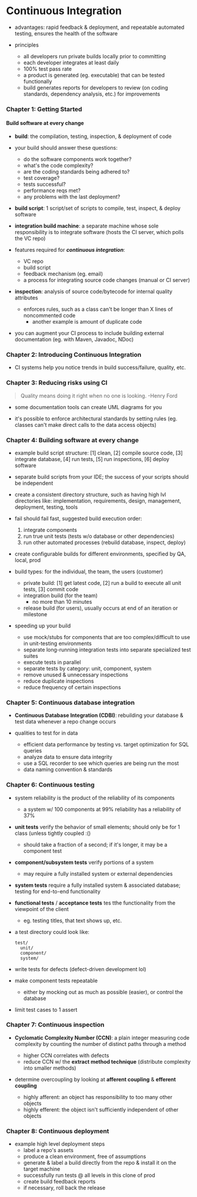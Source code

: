 # Continuous Integration

* advantages: rapid feedback & deployment, and repeatable automated testing, ensures the health of the software

* principles
  - all developers run private builds locally prior to committing
  - each developer integrates at least daily
  - 100% test pass rate
  - a product is generated (eg. executable) that can be tested functionally
  - build generates reports for developers to review (on coding standards, dependency analysis, etc.) for improvements

### Chapter 1: Getting Started

#### Build software at every change

* __build__: the compilation, testing, inspection, & deployment of code

* your build should answer these questions:
  - do the software components work together?
  - what's the code complexity?
  - are the coding standards being adhered to?
  - test coverage?
  - tests successful?
  - performance reqs met?
  - any problems with the last deployment?

* __build script__: 1 script/set of scripts to compile, test, inspect, & deploy software

* __integration build machine__: a separate machine whose sole responsibility is to integrate software (hosts the CI server, which polls the VC repo)

* features required for ___continuous integration___:
  * VC repo
  * build script
  * feedback mechanism (eg. email)
  * a process for integrating source code changes (manual or CI server)

* __inspection__: analysis of source code/bytecode for internal quality attributes
  - enforces rules, such as a class can't be longer than X lines of noncommented code
    + another example is amount of duplicate code

* you can augment your CI process to include building external documentation (eg. with Maven, Javadoc, NDoc)

### Chapter 2: Introducing Continuous Integration

* CI systems help you notice trends in build success/failure, quality, etc.

### Chapter 3: Reducing risks using CI

> Quality means doing it right when no one is looking.
-Henry Ford

* some documentation tools can create UML diagrams for you

* it's possible to enforce architectural standards by setting rules (eg. classes can't make direct calls to the data access objects)

### Chapter 4: Building software at every change

* example build script structure: [1] clean, [2] compile source code, [3] integrate database, [4] run tests, [5] run inspections, [6] deploy software

* separate build scripts from your IDE; the success of your scripts should be independent

* create a consistent directory structure, such as having high lvl directories like: implementation, requirements, design, management, deployment, testing, tools

* fail should fail fast, suggested build execution order:
  1. integrate components
  2. run true unit tests (tests w/o database or other dependencies)
  3. run other automated processes (rebuild database, inspect, deploy)

* create configurable builds for different environments, specified by QA, local, prod

* build types: for the individual, the team, the users (customer)
  - private build: [1] get latest code, [2] run a build to execute all unit tests, [3] commit code
  - integration build (for the team)
    + no more than 10 minutes
  - release build (for users), usually occurs at end of an iteration or milestone

* speeding up your build
  * use mock/stubs for components that are too complex/difficult to use in unit-testing environments
  * separate long-running integration tests into separate specialized test suites
  * execute tests in parallel
  * separate tests by category: unit, component, system
  * remove unused & unnecessary inspections
  * reduce duplicate inspections
  * reduce frequency of certain inspections

### Chapter 5: Continuous database integration

* __Continuous Database Integration (CDBI)__: rebuilding your database & test data whenever a repo change occurs

* qualities to test for in data
  - efficient data performance by testing vs. target optimization for SQL queries
  - analyze data to ensure data integrity
  - use a SQL recorder to see which queries are being run the most
  - data naming convention & standards

### Chapter 6: Continuous testing

* system reliability is the product of the reliability of its components
  - a system w/ 100 components at 99% reliability has a reliability of 37%

* __unit tests__ verify the behavior of small elements; should only be for 1 class (unless tightly coupled :()
  - should take a fraction of a second; if it's longer, it may be a component test

* __component/subsystem tests__ verify portions of a system
  - may require a fully installed system or external dependencies

* __system tests__ require a fully installed system & associated database; testing for end-to-end functionality

* __functional tests__ / __acceptance tests__ tes tthe functionality from the viewpoint of the client
  - eg. testing titles, that text shows up, etc.

* a test directory could look like:
  ```
  test/
    unit/
    component/
    system/
  ```

* write tests for defects (defect-driven development lol)

* make component tests repeatable
  - either by mocking out as much as possible (easier), or control the database

* limit test cases to 1 assert

### Chapter 7: Continuous inspection

* __Cyclomatic Complexity Number (CCN)__: a plain integer measuring code complexity by counting the number of distinct paths through a method
  - higher CCN correlates with defects
  - reduce CCN w/ the __extract method technique__ (distribute complexity into smaller methods)

* determine overcoupling by looking at __afferent coupling__ & __efferent coupling__
  - highly afferent: an object has responsibility to too many other objects
  - highly efferent: the object isn't sufficiently independent of other objects

### Chapter 8: Continuous deployment

* example high level deployment steps
  - label a repo's assets
  - produce a clean environment, free of assumptions
  - generate & label a build directly from the repo & install it on the target machine
  - successfully run tests @ all levels in this clone of prod
  - create build feedback reports
  - if necessary, roll back the release
